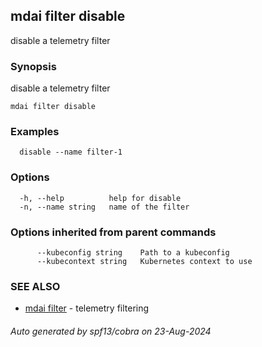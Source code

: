 ## mdai filter disable

disable a telemetry filter

### Synopsis

disable a telemetry filter

```
mdai filter disable
```

### Examples

```
  disable --name filter-1
```

### Options

```
  -h, --help          help for disable
  -n, --name string   name of the filter
```

### Options inherited from parent commands

```
      --kubeconfig string    Path to a kubeconfig
      --kubecontext string   Kubernetes context to use
```

### SEE ALSO

* [mdai filter](mdai_filter.md)	 - telemetry filtering

###### Auto generated by spf13/cobra on 23-Aug-2024
